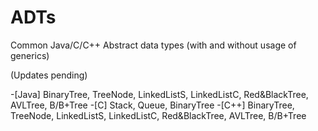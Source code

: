 # ADTs
Common Java/C/C++ Abstract data types (with and without usage of generics)

(Updates pending)

-[Java] BinaryTree, TreeNode, LinkedListS, LinkedListC, Red&BlackTree, AVLTree, B/B+Tree
-[C] Stack, Queue, BinaryTree
-[C++] BinaryTree, TreeNode, LinkedListS, LinkedListC, Red&BlackTree, AVLTree, B/B+Tree
